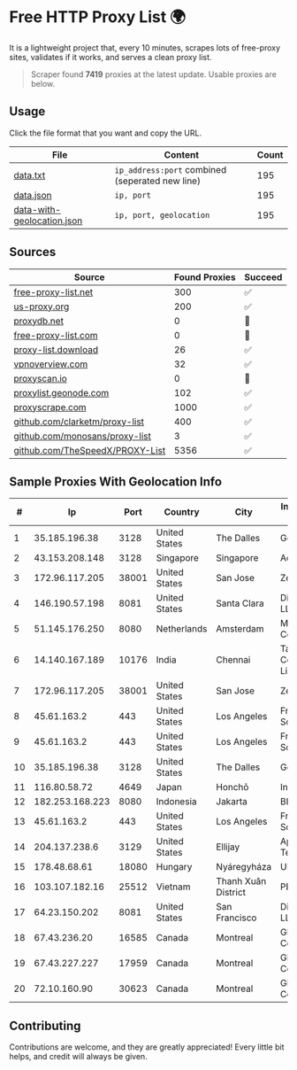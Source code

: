 
# Free HTTP Proxy List 🌍

It is a lightweight project that, every 10 minutes, scrapes lots of free-proxy sites, validates if it works, and serves a clean proxy list.


> Scraper found **7419** proxies at the latest update. Usable proxies are below.

## Usage

Click the file format that you want and copy the URL.


|File|Content|Count|
|----|-------|-----|
|[data.txt](https://raw.githubusercontent.com/themiralay/Proxy-List-World/master/data.txt)|`ip_address:port` combined (seperated new line)|195|
|[data.json](https://raw.githubusercontent.com/themiralay/Proxy-List-World/master/data.json)|`ip, port`|195|
|[data-with-geolocation.json](https://raw.githubusercontent.com/themiralay/Proxy-List-World/master/data-with-geolocation.json)|`ip, port, geolocation`|195|

## Sources

|Source|Found Proxies|Succeed|
|------|-------------|-------|
|[free-proxy-list.net](https://free-proxy-list.net)|300|✅|
|[us-proxy.org](https://www.us-proxy.org)|200|✅|
|[proxydb.net](http://proxydb.net)|0|🚫|
|[free-proxy-list.com](https://free-proxy-list.com/?page=&port=&type%5B%5D=http&type%5B%5D=https&up_time=0&search=Search)|0|🚫|
|[proxy-list.download](https://www.proxy-list.download/HTTP)|26|✅|
|[vpnoverview.com](https://vpnoverview.com/privacy/anonymous-browsing/free-proxy-servers)|32|✅|
|[proxyscan.io](https://www.proxyscan.io)|0|🚫|
|[proxylist.geonode.com](https://proxylist.geonode.com/api/proxy-list?limit=300&page=1&sort_by=lastChecked&sort_type=desc&protocols=http,https)|102|✅|
|[proxyscrape.com](https://api.proxyscrape.com/v2/?request=displayproxies&protocol=http&timeout=10000&country=all&ssl=all&anonymity=all)|1000|✅|
|[github.com/clarketm/proxy-list](https://raw.githubusercontent.com/clarketm/proxy-list/master/proxy-list-raw.txt)|400|✅|
|[github.com/monosans/proxy-list](https://raw.githubusercontent.com/monosans/proxy-list/main/proxies/http.txt)|3|✅|
|[github.com/TheSpeedX/PROXY-List](https://raw.githubusercontent.com/TheSpeedX/PROXY-List/master/http.txt)|5356|✅|


## Sample Proxies With Geolocation Info

|#|Ip|Port|Country|City|Internet Service Provider|
|-|--|----|-------|----|-------------------------|
|1|35.185.196.38|3128|United States|The Dalles|Google LLC|
|2|43.153.208.148|3128|Singapore|Singapore|Aceville Pte.ltd|
|3|172.96.117.205|38001|United States|San Jose|Zenlayer Inc|
|4|146.190.57.198|8081|United States|Santa Clara|DigitalOcean, LLC|
|5|51.145.176.250|8080|Netherlands|Amsterdam|Microsoft Corporation|
|6|14.140.167.189|10176|India|Chennai|Tata Communications Limited|
|7|172.96.117.205|38001|United States|San Jose|Zenlayer Inc|
|8|45.61.163.2|443|United States|Los Angeles|FranTech Solutions|
|9|45.61.163.2|443|United States|Los Angeles|FranTech Solutions|
|10|35.185.196.38|3128|United States|The Dalles|Google LLC|
|11|116.80.58.72|4649|Japan|Honchō|InfoSphere|
|12|182.253.168.223|8080|Indonesia|Jakarta|BIZNET|
|13|45.61.163.2|443|United States|Los Angeles|FranTech Solutions|
|14|204.137.238.6|3129|United States|Ellijay|Apogee Telecom Inc.|
|15|178.48.68.61|18080|Hungary|Nyáregyháza|UPC|
|16|103.107.182.16|25512|Vietnam|Thanh Xuân District|PEGA|
|17|64.23.150.202|8081|United States|San Francisco|DigitalOcean, LLC|
|18|67.43.236.20|16585|Canada|Montreal|GloboTech Communications|
|19|67.43.227.227|17959|Canada|Montreal|GloboTech Communications|
|20|72.10.160.90|30623|Canada|Montreal|GloboTech Communications|



## Contributing

Contributions are welcome, and they are greatly appreciated! Every
little bit helps, and credit will always be given.


